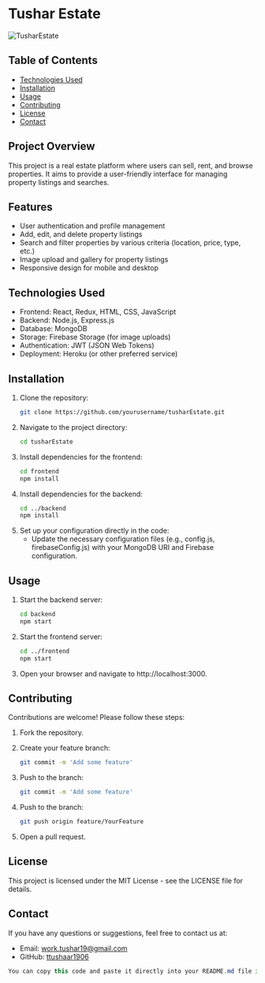 # Tushar Estate
![TusharEstate](https://github.com/ttushaar1906/mern-Estate/assets/129984282/0eb5729f-6039-4ef1-9453-2f91e2cbd891)

## Table of Contents
- [Technologies Used](#technologies-used)
- [Installation](#installation)
- [Usage](#usage)
- [Contributing](#contributing)
- [License](#license)
- [Contact](#contact)

## Project Overview
This project is a real estate platform where users can sell, rent, and browse properties. It aims to provide a user-friendly interface for managing property listings and searches.

## Features
- User authentication and profile management
- Add, edit, and delete property listings
- Search and filter properties by various criteria (location, price, type, etc.)
- Image upload and gallery for property listings
- Responsive design for mobile and desktop

## Technologies Used
- Frontend: React, Redux, HTML, CSS, JavaScript
- Backend: Node.js, Express.js
- Database: MongoDB
- Storage: Firebase Storage (for image uploads)
- Authentication: JWT (JSON Web Tokens)
- Deployment: Heroku (or other preferred service)

## Installation
1. Clone the repository:
   ```sh
   git clone https://github.com/yourusername/tusharEstate.git
2. Navigate to the project directory:
   ```sh 
   cd tusharEstate
3. Install dependencies for the frontend:
   ```sh
   cd frontend
   npm install
4. Install dependencies for the backend:
   ```sh
   cd ../backend
   npm install
5. Set up your configuration directly in the code:
   - Update the necessary configuration files (e.g., config.js, firebaseConfig.js) with your MongoDB URI and Firebase configuration.

## Usage
1. Start the backend server:
   ```sh
   cd backend
   npm start
2. Start the frontend server:
   
   ```sh
   cd ../frontend
   npm start
   
3. Open your browser and navigate to http://localhost:3000.

## Contributing
Contributions are welcome! Please follow these steps:
1. Fork the repository.
   
2. Create your feature branch:
   
   ```sh
   git commit -m 'Add some feature'
   
3. Push to the branch:
   ```sh
   git commit -m 'Add some feature'
   
4. Push to the branch:
   ```sh
   git push origin feature/YourFeature
   
5. Open a pull request.

## License
This project is licensed under the MIT License - see the LICENSE file for details.

## Contact
If you have any questions or suggestions, feel free to contact us at:

- Email: work.tushar19@gmail.com
- GitHub: [ttushaar1906](https://github.com/ttushaar1906)
  
```csharp
You can copy this code and paste it directly into your README.md file in your README editor. Adjust the placeholders like `yourusername`, project links, and email address as needed.
